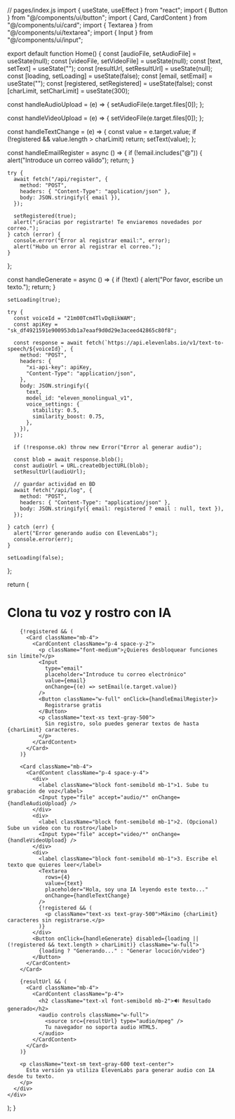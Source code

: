 // pages/index.js
import { useState, useEffect } from "react";
import { Button } from "@/components/ui/button";
import { Card, CardContent } from "@/components/ui/card";
import { Textarea } from "@/components/ui/textarea";
import { Input } from "@/components/ui/input";

export default function Home() {
  const [audioFile, setAudioFile] = useState(null);
  const [videoFile, setVideoFile] = useState(null);
  const [text, setText] = useState("");
  const [resultUrl, setResultUrl] = useState(null);
  const [loading, setLoading] = useState(false);
  const [email, setEmail] = useState("");
  const [registered, setRegistered] = useState(false);
  const [charLimit, setCharLimit] = useState(300);

  const handleAudioUpload = (e) => {
    setAudioFile(e.target.files[0]);
  };

  const handleVideoUpload = (e) => {
    setVideoFile(e.target.files[0]);
  };

  const handleTextChange = (e) => {
    const value = e.target.value;
    if (!registered && value.length > charLimit) return;
    setText(value);
  };

  const handleEmailRegister = async () => {
    if (!email.includes("@")) {
      alert("Introduce un correo válido");
      return;
    }

    try {
      await fetch("/api/register", {
        method: "POST",
        headers: { "Content-Type": "application/json" },
        body: JSON.stringify({ email }),
      });

      setRegistered(true);
      alert("¡Gracias por registrarte! Te enviaremos novedades por correo.");
    } catch (error) {
      console.error("Error al registrar email:", error);
      alert("Hubo un error al registrar el correo.");
    }
  };

  const handleGenerate = async () => {
    if (!text) {
      alert("Por favor, escribe un texto.");
      return;
    }

    setLoading(true);

    try {
      const voiceId = "21m00Tcm4TlvDq8ikWAM";
      const apiKey = "sk_df4921591e900953db1a7eaaf9d0d29e3aceed42865c80f8";

      const response = await fetch(`https://api.elevenlabs.io/v1/text-to-speech/${voiceId}`, {
        method: "POST",
        headers: {
          "xi-api-key": apiKey,
          "Content-Type": "application/json",
        },
        body: JSON.stringify({
          text,
          model_id: "eleven_monolingual_v1",
          voice_settings: {
            stability: 0.5,
            similarity_boost: 0.75,
          },
        }),
      });

      if (!response.ok) throw new Error("Error al generar audio");

      const blob = await response.blob();
      const audioUrl = URL.createObjectURL(blob);
      setResultUrl(audioUrl);

      // guardar actividad en BD
      await fetch("/api/log", {
        method: "POST",
        headers: { "Content-Type": "application/json" },
        body: JSON.stringify({ email: registered ? email : null, text }),
      });

    } catch (err) {
      alert("Error generando audio con ElevenLabs");
      console.error(err);
    }

    setLoading(false);
  };

  return (
    <div className="min-h-screen bg-gray-100 p-6">
      <div className="max-w-3xl mx-auto">
        <h1 className="text-4xl font-bold text-center mb-6">Clona tu voz y rostro con IA</h1>

        {!registered && (
          <Card className="mb-4">
            <CardContent className="p-4 space-y-2">
              <p className="font-medium">¿Quieres desbloquear funciones sin límite?</p>
              <Input
                type="email"
                placeholder="Introduce tu correo electrónico"
                value={email}
                onChange={(e) => setEmail(e.target.value)}
              />
              <Button className="w-full" onClick={handleEmailRegister}>
                Registrarse gratis
              </Button>
              <p className="text-xs text-gray-500">
                Sin registro, solo puedes generar textos de hasta {charLimit} caracteres.
              </p>
            </CardContent>
          </Card>
        )}

        <Card className="mb-4">
          <CardContent className="p-4 space-y-4">
            <div>
              <label className="block font-semibold mb-1">1. Sube tu grabación de voz</label>
              <Input type="file" accept="audio/*" onChange={handleAudioUpload} />
            </div>
            <div>
              <label className="block font-semibold mb-1">2. (Opcional) Sube un video con tu rostro</label>
              <Input type="file" accept="video/*" onChange={handleVideoUpload} />
            </div>
            <div>
              <label className="block font-semibold mb-1">3. Escribe el texto que quieres leer</label>
              <Textarea
                rows={4}
                value={text}
                placeholder="Hola, soy una IA leyendo este texto..."
                onChange={handleTextChange}
              />
              {!registered && (
                <p className="text-xs text-gray-500">Máximo {charLimit} caracteres sin registrarse.</p>
              )}
            </div>
            <Button onClick={handleGenerate} disabled={loading || (!registered && text.length > charLimit)} className="w-full">
              {loading ? "Generando..." : "Generar locución/video"}
            </Button>
          </CardContent>
        </Card>

        {resultUrl && (
          <Card className="mb-4">
            <CardContent className="p-4">
              <h2 className="text-xl font-semibold mb-2">🔊 Resultado generado</h2>
              <audio controls className="w-full">
                <source src={resultUrl} type="audio/mpeg" />
                Tu navegador no soporta audio HTML5.
              </audio>
            </CardContent>
          </Card>
        )}

        <p className="text-sm text-gray-600 text-center">
          Esta versión ya utiliza ElevenLabs para generar audio con IA desde tu texto.
        </p>
      </div>
    </div>
  );
}
